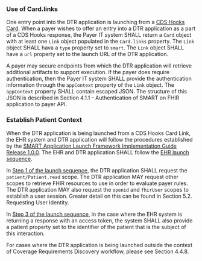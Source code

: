 ### Use of Card.links
One entry point into the DTR application is launching from a [CDS Hooks Card](https://cds-hooks.hl7.org/ballots/2018May/specification/1.0/#card-attributes). When a payer wishes to offer an entry into a DTR application as a part of a CDS Hooks response, the Payer IT system SHALL return a `Card` object with at least one `Link` object populated in the `Card.links` property. The `Link` object SHALL hava a `type` property set to `smart`. The `Link` object SHALL have a `url` property set to the launch URL of the DTR application.

A payer may secure endpoints from which the DTR application will retrieve additional artifacts to support execution. If the payer does require authentication, then the Payer IT system SHALL provide the authentication information through the `appContext` property of the `Link` object. The `appContext` property SHALL contain escaped JSON. The structure of this JSON is described in Section 4.1.1 - Authentication of SMART on FHIR application to payer API.

### Establish Patient Context
When the DTR application is being launched from a CDS Hooks Card Link, the EHR system and DTR application will follow the procedures established by the [SMART Application Launch Framework Implementation Guide Release 1.0.0](http://hl7.org/fhir/smart-app-launch). The EHR and DTR application SHALL follow the [EHR launch sequence](http://hl7.org/fhir/smart-app-launch/#ehr-launch-sequence). 

In [Step 1 of the launch sequence](http://hl7.org/fhir/smart-app-launch/#step-1-app-asks-for-authorization), the DTR application SHALL request the `patient/Patient.read` scope. The DTR application MAY request other scopes to retrieve FHIR resources to use in order to evaluate payer rules. The DTR application MAY also request the `openid` and `fhirUser` scopes to establish a user session. Greater detail on this can be found in Section 5.2. Requesting User Identity.

In [Step 3 of the launch sequence](http://hl7.org/fhir/smart-app-launch/#step-3-app-exchanges-authorization-code-for-access-token), in the case where the EHR system is returning a response with an access token, the system SHALL also provide a patient property set to the identifier of the patient that is the subject of this interaction.

For cases where the DTR application is being launched outside the context of Coverage Requirements Discovery workflow, please see Section 4.4.8.
